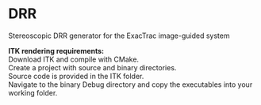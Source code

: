 # DRR
Stereoscopic DRR generator for the ExacTrac image-guided system

**ITK rendering requirements:**  
Download ITK and compile with CMake.  
Create a project with source and binary directories.  
Source code is provided in the ITK folder.  
Navigate to the binary Debug directory and copy the executables into your working folder.
